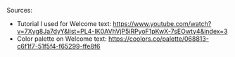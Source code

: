 Sources:

- Tutorial I used for Welcome text: https://www.youtube.com/watch?v=7Xyg8Ja7dyY&list=PL4-IK0AVhVjP5iRPyoF1pKwX-7sEOwty4&index=3
- Color palette on Welcome text: https://coolors.co/palette/068813-c6f1f7-51f5f4-f65299-ffe8f6
